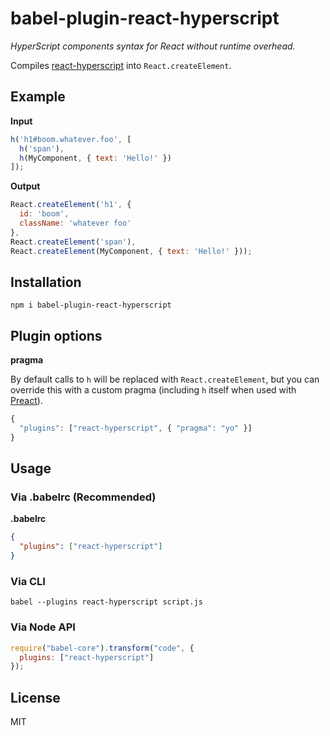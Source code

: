 # babel-plugin-react-hyperscript

*HyperScript components syntax for React without runtime overhead.*

Compiles [react-hyperscript](https://github.com/mlmorg/react-hyperscript) into `React.createElement`.


## Example

**Input**
```js
h('h1#boom.whatever.foo', [
  h('span'),
  h(MyComponent, { text: 'Hello!' })
]);
```

**Output**
```js
React.createElement('h1', {
  id: 'boom',
  className: 'whatever foo'
},
React.createElement('span'),
React.createElement(MyComponent, { text: 'Hello!' }));
```

## Installation

```
npm i babel-plugin-react-hyperscript
```

## Plugin options

**pragma**

By default calls to `h` will be replaced with `React.createElement`, but you can override this with a custom pragma (including `h` itself when used with [Preact](https://github.com/developit/preact)).
```js
{
  "plugins": ["react-hyperscript", { "pragma": "yo" }]
}
```

## Usage

### Via .babelrc (Recommended)

__.babelrc__
```json
{
  "plugins": ["react-hyperscript"]
}
```

### Via CLI
```
babel --plugins react-hyperscript script.js
```

### Via Node API
```js
require("babel-core").transform("code", {
  plugins: ["react-hyperscript"]
});
```

## License
MIT
